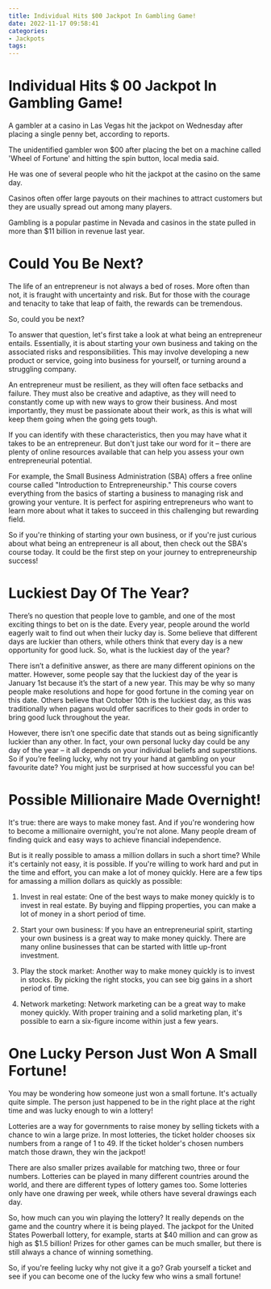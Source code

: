 ```yaml
---
title: Individual Hits $00 Jackpot In Gambling Game!
date: 2022-11-17 09:58:41
categories:
- Jackpots
tags:
---
```



#  Individual Hits $ 00 Jackpot In Gambling Game!

A gambler at a casino in Las Vegas hit the jackpot on Wednesday after placing a single penny bet, according to reports.

The unidentified gambler won $00 after placing the bet on a machine called 'Wheel of Fortune' and hitting the spin button, local media said.

He was one of several people who hit the jackpot at the casino on the same day.

Casinos often offer large payouts on their machines to attract customers but they are usually spread out among many players.

Gambling is a popular pastime in Nevada and casinos in the state pulled in more than $11 billion in revenue last year.

#  Could You Be Next?

The life of an entrepreneur is not always a bed of roses. More often than not, it is fraught with uncertainty and risk. But for those with the courage and tenacity to take that leap of faith, the rewards can be tremendous.

So, could you be next?

To answer that question, let's first take a look at what being an entrepreneur entails. Essentially, it is about starting your own business and taking on the associated risks and responsibilities. This may involve developing a new product or service, going into business for yourself, or turning around a struggling company.

An entrepreneur must be resilient, as they will often face setbacks and failure. They must also be creative and adaptive, as they will need to constantly come up with new ways to grow their business. And most importantly, they must be passionate about their work, as this is what will keep them going when the going gets tough.

If you can identify with these characteristics, then you may have what it takes to be an entrepreneur. But don't just take our word for it – there are plenty of online resources available that can help you assess your own entrepreneurial potential.

For example, the Small Business Administration (SBA) offers a free online course called "Introduction to Entrepreneurship." This course covers everything from the basics of starting a business to managing risk and growing your venture. It is perfect for aspiring entrepreneurs who want to learn more about what it takes to succeed in this challenging but rewarding field.

So if you're thinking of starting your own business, or if you're just curious about what being an entrepreneur is all about, then check out the SBA's course today. It could be the first step on your journey to entrepreneurship success!

#  Luckiest Day Of The Year?

There’s no question that people love to gamble, and one of the most exciting things to bet on is the date. Every year, people around the world eagerly wait to find out when their lucky day is. Some believe that different days are luckier than others, while others think that every day is a new opportunity for good luck. So, what is the luckiest day of the year?

There isn’t a definitive answer, as there are many different opinions on the matter. However, some people say that the luckiest day of the year is January 1st because it’s the start of a new year. This may be why so many people make resolutions and hope for good fortune in the coming year on this date. Others believe that October 10th is the luckiest day, as this was traditionally when pagans would offer sacrifices to their gods in order to bring good luck throughout the year.

However, there isn’t one specific date that stands out as being significantly luckier than any other. In fact, your own personal lucky day could be any day of the year – it all depends on your individual beliefs and superstitions. So if you’re feeling lucky, why not try your hand at gambling on your favourite date? You might just be surprised at how successful you can be!

#  Possible Millionaire Made Overnight!

It's true: there are ways to make money fast. And if you're wondering how to become a millionaire overnight, you're not alone. Many people dream of finding quick and easy ways to achieve financial independence.

But is it really possible to amass a million dollars in such a short time? While it's certainly not easy, it is possible. If you're willing to work hard and put in the time and effort, you can make a lot of money quickly. Here are a few tips for amassing a million dollars as quickly as possible:

1) Invest in real estate: One of the best ways to make money quickly is to invest in real estate. By buying and flipping properties, you can make a lot of money in a short period of time.

2) Start your own business: If you have an entrepreneurial spirit, starting your own business is a great way to make money quickly. There are many online businesses that can be started with little up-front investment.

3) Play the stock market: Another way to make money quickly is to invest in stocks. By picking the right stocks, you can see big gains in a short period of time.

4) Network marketing: Network marketing can be a great way to make money quickly. With proper training and a solid marketing plan, it's possible to earn a six-figure income within just a few years.

#  One Lucky Person Just Won A Small Fortune!

You may be wondering how someone just won a small fortune. It's actually quite simple. The person just happened to be in the right place at the right time and was lucky enough to win a lottery!

Lotteries are a way for governments to raise money by selling tickets with a chance to win a large prize. In most lotteries, the ticket holder chooses six numbers from a range of 1 to 49. If the ticket holder's chosen numbers match those drawn, they win the jackpot!

There are also smaller prizes available for matching two, three or four numbers. Lotteries can be played in many different countries around the world, and there are different types of lottery games too. Some lotteries only have one drawing per week, while others have several drawings each day.

So, how much can you win playing the lottery? It really depends on the game and the country where it is being played. The jackpot for the United States Powerball lottery, for example, starts at $40 million and can grow as high as $1.5 billion! Prizes for other games can be much smaller, but there is still always a chance of winning something.

So, if you're feeling lucky why not give it a go? Grab yourself a ticket and see if you can become one of the lucky few who wins a small fortune!
